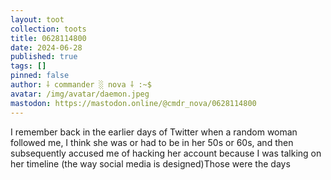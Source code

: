 ```yaml
---
layout: toot
collection: toots
title: 0628114800
date: 2024-06-28
published: true
tags: []
pinned: false
author: ⸸ commander ░ nova ⸸ :~$
avatar: /img/avatar/daemon.jpeg
mastodon: https://mastodon.online/@cmdr_nova/0628114800
---
```


I remember back in the earlier days of Twitter when a random woman followed me, I think she was or had to be in her 50s or 60s, and then subsequently accused me of hacking her account because I was talking on her timeline (the way social media is designed)Those were the days

